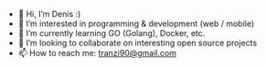 - 👋 Hi, I’m Denis :)
- 👀 I’m interested in programming & development (web / mobile)
- 🌱 I’m currently learning GO (Golang), Docker, etc.
- 💞️ I’m looking to collaborate on interesting open source projects
- 📫 How to reach me: tranzi90@gmail.com

<!---
tranzi90/tranzi90 is a ✨ special ✨ repository because its `README.md` (this file) appears on your GitHub profile.
You can click the Preview link to take a look at your changes.
--->
